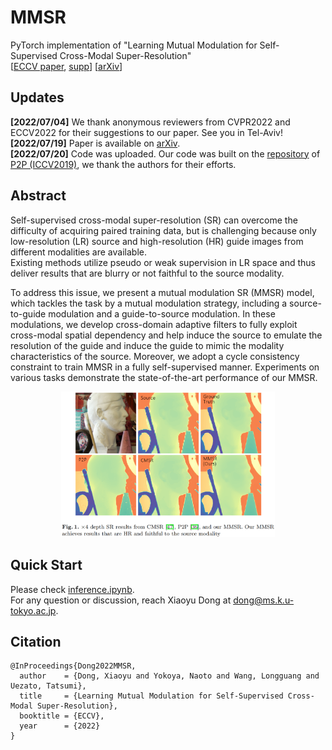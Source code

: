 # MMSR
PyTorch implementation of "Learning Mutual Modulation for Self-Supervised Cross-Modal Super-Resolution"  
[[ECCV paper](https://link.springer.com/chapter/10.1007/978-3-031-19800-7_1), [supp](https://static-content.springer.com/esm/chp%3A10.1007%2F978-3-031-19800-7_1/MediaObjects/539980_1_En_1_MOESM1_ESM.pdf)] [[arXiv](https://arxiv.org/abs/2207.09156)]


## Updates
**[2022/07/04]** We thank anonymous reviewers from CVPR2022 and ECCV2022 for their suggestions to our paper. See you in Tel-Aviv!  
**[2022/07/19]** Paper is available on [arXiv](https://arxiv.org/abs/2207.09156).  
**[2022/07/20]** Code was uploaded. Our code was built on the [repository](https://github.com/prs-eth/PixTransform) of [P2P (ICCV2019)](https://arxiv.org/abs/1904.01501), we thank the authors for their efforts.   


## Abstract
Self-supervised cross-modal super-resolution (SR) can overcome the difficulty of acquiring paired training data, but is challenging because only low-resolution (LR) source and high-resolution (HR) guide images from different modalities are available.  
Existing methods utilize pseudo or weak supervision in LR space and thus deliver results that are blurry or not faithful to the source modality. 

To address this issue, we present a mutual modulation SR (MMSR) model, which tackles the task by a mutual modulation strategy, including a source-to-guide modulation and a guide-to-source modulation. 
In these modulations, we develop cross-domain adaptive filters to fully exploit cross-modal spatial dependency and help induce the source to emulate the resolution of the guide and induce the guide to mimic the modality characteristics of the source. 
Moreover, we adopt a cycle consistency constraint to train MMSR in a fully self-supervised manner. 
Experiments on various tasks demonstrate the state-of-the-art performance of our MMSR.


<p align="center"> <img src="figs/result_example.png" width="68%"> </p>


## Quick Start
Please check [inference.ipynb](https://github.com/palmdong/MMSR/blob/main/inference.ipynb).  
For any question or discussion, reach Xiaoyu Dong at dong@ms.k.u-tokyo.ac.jp.


## Citation
```
@InProceedings{Dong2022MMSR,
  author    = {Dong, Xiaoyu and Yokoya, Naoto and Wang, Longguang and Uezato, Tatsumi},
  title     = {Learning Mutual Modulation for Self-Supervised Cross-Modal Super-Resolution},
  booktitle = {ECCV},
  year      = {2022}
}
```
